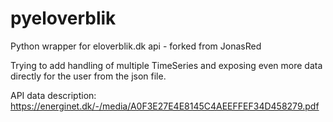 # pyeloverblik
Python wrapper for eloverblik.dk api - forked from JonasRed 

Trying to add handling of multiple TimeSeries and exposing even more data directly for the user from the json file.

API data description: https://energinet.dk/-/media/A0F3E27E4E8145C4AEEFFEF34D458279.pdf

